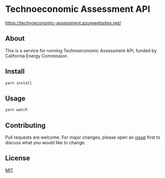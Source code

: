 # Technoeconomic Assessment API

https://technoeconomic-assessment.azurewebsites.net/

## About

This is a service for running Technoeconomic Assessment API, funded by California Energy Commission.

## Install

```bash
yarn install
```

## Usage

```bash
yarn watch
```

## Contributing
Pull requests are welcome. For major changes, please open an [issue](https://github.com/ucdavis/technoeconomic-assessment/issues) first to discuss what you would like to change.

## License
[MIT](https://github.com/ucdavis/technoeconomic-assessment/blob/master/LICENSE)
